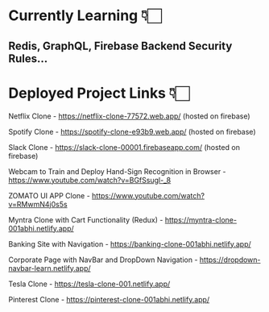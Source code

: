 # Currently Learning 👇🏻
## Redis, GraphQL, Firebase Backend Security Rules...

# Deployed Project Links 👇🏻

Netflix Clone - https://netflix-clone-77572.web.app/ (hosted on firebase)

Spotify Clone - https://spotify-clone-e93b9.web.app/ (hosted on firebase)

Slack Clone - https://slack-clone-00001.firebaseapp.com/ (hosted on firebase)

Webcam to Train and Deploy Hand-Sign Recognition in Browser - https://www.youtube.com/watch?v=BGfSsugl-_8

ZOMATO UI APP Clone - https://www.youtube.com/watch?v=RMwmN4j0s5s

Myntra Clone with Cart Functionality (Redux) - https://myntra-clone-001abhi.netlify.app/

Banking Site with Navigation - https://banking-clone-001abhi.netlify.app/

Corporate Page with NavBar and DropDown Navigation - https://dropdown-navbar-learn.netlify.app/

Tesla Clone - https://tesla-clone-001.netlify.app/

Pinterest Clone - https://pinterest-clone-001abhi.netlify.app/







